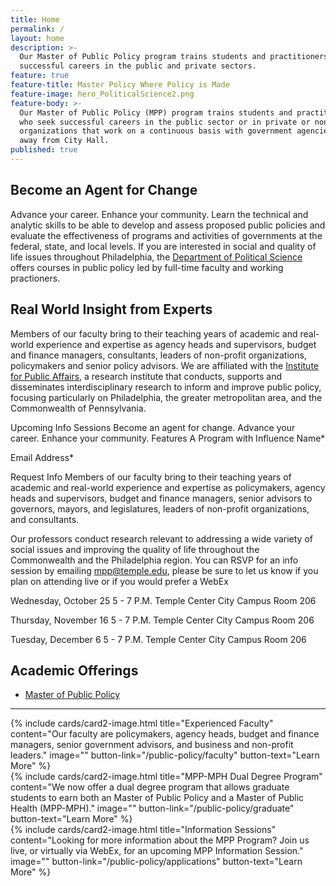 ```yaml
---
title: Home
permalink: /
layout: home
description: >-
  Our Master of Public Policy program trains students and practitioners who seek
  successful careers in the public and private sectors.
feature: true
feature-title: Master Policy Where Policy is Made
feature-image: hero_PoliticalScience2.png
feature-body: >-
  Our Master of Public Policy (MPP) program trains students and practitioners
  who seek successful careers in the public sector or in private or non-profit
  organizations that work on a continuous basis with government agencies — steps
  away from City Hall.
published: true
---
```

## Become an Agent for Change
Advance your career. Enhance your community.
Learn the technical and analytic skills to be able to develop and assess proposed public policies and evaluate the effectiveness of programs and activities of governments at the federal, state, and local levels. If you are interested in social and quality of life issues throughout Philadelphia, the [Department of Political Science](http://www.cla.temple.edu/politicalscience/) offers courses in public policy led by full-time faculty and working practioners. 

## Real World Insight from Experts
Members of our faculty bring to their teaching years of academic and real-world experience and expertise as  agency heads and supervisors, budget and finance managers, consultants, leaders of non-profit organizations, policymakers and senior policy advisors. We are affiliated with the [Institute for Public Affairs](http://www.cla.temple.edu/ipa/), a research institute that conducts, supports and disseminates interdisciplinary research to inform and improve public policy, focusing particularly on Philadelphia, the greater metropolitan area, and the Commonwealth of Pennsylvania.

Upcoming Info Sessions
Become an agent for change.
Advance your career. Enhance your community.
Features
A Program with Influence
Name*

Email Address*

Request Info
Members of our faculty bring to their teaching years of academic and real-world experience and expertise as policymakers, agency heads and supervisors, budget and finance managers, senior advisors to governors, mayors, and legislatures, leaders of non-profit organizations, and consultants.

Our professors conduct research relevant to addressing a wide variety of social issues and improving the quality of life throughout the Commonwealth and the Philadelphia region.
You can RSVP for an info session by emailing mpp@temple.edu, please be sure to let us know if you plan on attending live or if you would prefer a WebEx

Wednesday, October 25
5 - 7 P.M.
Temple Center City Campus
Room 206

Thursday, November 16
5 - 7 P.M.
Temple Center City Campus
Room 206

Tuesday, December 6
5 - 7 P.M.
Temple Center City Campus
Room 206

## Academic Offerings
- [Master of Public Policy](http://bulletin.temple.edu/graduate/scd/cla/public-policy-mpp/)
___

<div class="row row-wide">
  <div class="col m12 l4">{% include cards/card2-image.html 
    title="Experienced Faculty" 
    content="Our faculty are policymakers, agency heads, budget and finance managers, senior government advisors, and business and non-profit leaders." 
    image="" 
    button-link="/public-policy/faculty" 
    button-text="Learn More" %}
  </div>
  <div class="row row-wide">
    <div class="col m12 l4">{% include cards/card2-image.html 
      title="MPP-MPH Dual Degree Program" 
      content="We now offer a dual degree program that allows graduate students to earn both an Master of Public Policy and a Master of Public Health (MPP-MPH)." 
      image="" 
      button-link="/public-policy/graduate" 
      button-text="Learn More" %}
    </div>
    <div class="row row-wide">
      <div class="col m12 l4">{% include cards/card2-image.html 
        title="Information Sessions" 
        content="Looking for more information about the MPP Program? Join us live, or virtually via WebEx, for an upcoming MPP Information Session." 
        image="" 
        button-link="/public-policy/applications" 
        button-text="Learn More" %}
      </div>
</div>
